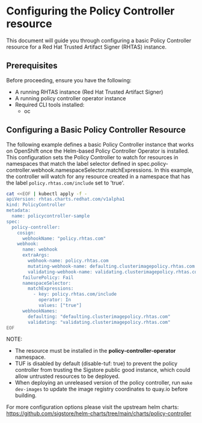# Configuring the Policy Controller resource
This document will guide you through configuring a basic Policy Controller resource for a Red Hat Trusted Artifact Signer (RHTAS) instance.

## Prerequisites
Before proceeding, ensure you have the following:
- A running RHTAS instance (Red Hat Trusted Artifact Signer)
- A running policy controller operator instance
- Required CLI tools installed:
    - oc

## Configuring a Basic Policy Controller Resource
The following example defines a basic Policy Controller instance that works on OpenShift once the Helm-based Policy Controller Operator is installed.
This configuration sets the Policy Controller to watch for resources in namespaces that match the label selector defined in spec.policy-controller.webhook.namespaceSelector.matchExpressions.
In this example, the controller will watch for any resource created in a namespace that has the label `policy.rhtas.com/include` set to 'true'.

```sh
cat <<EOF | kubectl apply -f -
apiVersion: rhtas.charts.redhat.com/v1alpha1
kind: PolicyController
metadata:
  name: policycontroller-sample
spec:
  policy-controller:
    cosign:
      webhookName: "policy.rhtas.com"
    webhook:
      name: webhook
      extraArgs:
        webhook-name: policy.rhtas.com
        mutating-webhook-name: defaulting.clusterimagepolicy.rhtas.com
        validating-webhook-name: validating.clusterimagepolicy.rhtas.com
      failurePolicy: Fail
      namespaceSelector:
        matchExpressions:
          - key: policy.rhtas.com/include
            operator: In
            values: ["true"]
      webhookNames:
        defaulting: "defaulting.clusterimagepolicy.rhtas.com"
        validating: "validating.clusterimagepolicy.rhtas.com"
EOF
```

NOTE:
* The resource must be installed in the **policy-controller-operator** namespace.
* TUF is disabled by default (disable-tuf: true) to prevent the policy controller from trusting the Sigstore public good instance, which could allow untrusted resources to be deployed.
* When deploying an unreleased version of the policy controller, run `make dev-images` to update the image registry coordinates to quay.io before building.

For more configuration options please visit the upstream helm charts: https://github.com/sigstore/helm-charts/tree/main/charts/policy-controller
